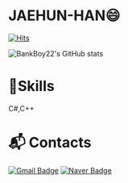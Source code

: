 # JAEHUN-HAN😄
[![Hits](https://hits.seeyoufarm.com/api/count/incr/badge.svg?url=https%3A%2F%2Fgithub.com%2FBankBoy22%2FJAEHUN-HAN&count_bg=%23ED6D9C&title_bg=%23C23232&icon=&icon_color=%23E7E7E7&title=hits&edge_flat=false)](https://hits.seeyoufarm.com)

![BankBoy22's GitHub stats](https://github-readme-stats.vercel.app/api?username=BankBoy22&theme=neon_icons=true)
# 💪Skills
C#,C++
# :mailbox_with_mail: Contacts
[![Gmail Badge](https://img.shields.io/badge/Gmail-d14836?style=flat-square&logo=Gmail&logoColor=white&link=mailto:hjh7708@gmail.com)](mailto:kimsh1691@gmail.com)
[![Naver Badge](https://img.shields.io/badge/Naver-03C75A?style=flat-square&logo=Naver&logoColor=white&link=mailto:hjh7708@naver.com)](mailto:rlatngus1691@naver.com)
